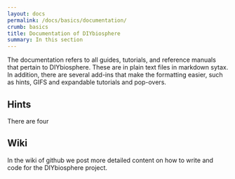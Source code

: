```yaml
---
layout: docs
permalink: /docs/basics/documentation/
crumb: basics
title: Documentation of DIYbiosphere
summary: In this section
---
```


The documentation refers to all guides, tutorials, and reference manuals that pertain to DIYbiosphere. These are in plain text files in markdown sytax. In addition, there are several add-ins that make the formatting easier, such as hints, GIFS and expandable tutorials and pop-overs.

## Hints
There are four


## Wiki
In the wiki of github we post more detailed content on how to write and code for the DIYbiosphere project.
